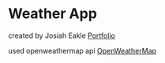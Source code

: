 # Weather App

created by Josiah Eakle
[Portfolio](https://www.josiaheakle.com)

used openweathermap api
[OpenWeatherMap](https://openweathermap.org/api)